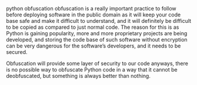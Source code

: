 python obfuscation
obfuscation is a really important practice to follow before deploying software in the public domain as it will keep your code base safe and make it difficult to understand, and it will definitely be difficult to be copied as compared to just normal code.
The reason for this is as Python is gaining popularity, more and more proprietary projects are being developed, and storing the code base of such software without encryption can be very dangerous for the software’s developers, and it needs to be secured.

Obfuscation will provide some layer of security to our code anyways, there is no possible way to obfuscate Python code in a way that it cannot be deobfuscated, but something is always better than nothing.


